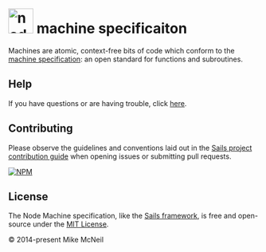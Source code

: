 <h1>
  <a href="http://node-machine.org"><img alt="node-machine logo" title="The Node-Machine Project" src="http://node-machine.org/images/machine-anthropomorph-for-white-bg.png" width="50" /></a>
  machine specificaiton
</h1>

Machines are atomic, context-free bits of code which conform to the [machine specification](http://node-machine.org/spec/machine): an open standard for functions and subroutines.

## Help

If you have questions or are having trouble, click [here](http://sailsjs.com/support).

## Contributing
Please observe the guidelines and conventions laid out in the [Sails project contribution guide](http://sailsjs.com/documentation/contributing) when opening issues or submitting pull requests.

[![NPM](https://nodei.co/npm/machine.png)](https://nodei.co/npm/machine/)


## License

The Node Machine specification, like the [Sails framework](http://sailsjs.com), is free and open-source under the [MIT License](http://sailsjs.com/license).

&copy; 2014-present Mike McNeil
